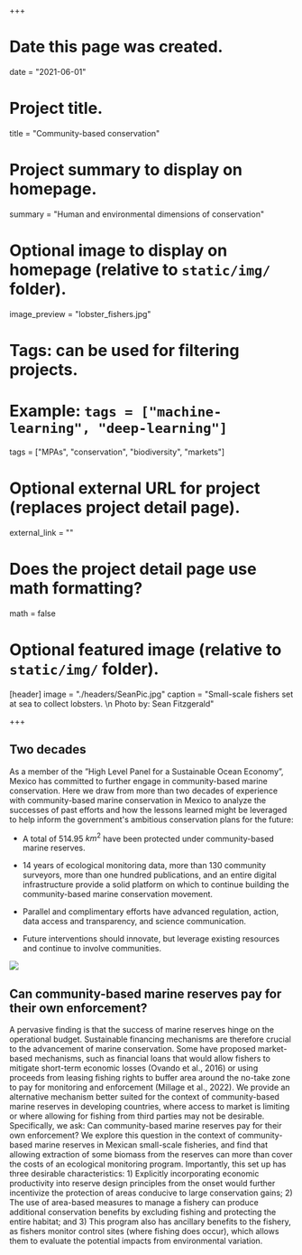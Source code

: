 +++
# Date this page was created.
date = "2021-06-01"

# Project title.
title = "Community-based conservation"

# Project summary to display on homepage.
summary = "Human and environmental dimensions of conservation"

# Optional image to display on homepage (relative to `static/img/` folder).
image_preview = "lobster_fishers.jpg"

# Tags: can be used for filtering projects.
# Example: `tags = ["machine-learning", "deep-learning"]`
tags = ["MPAs", "conservation", "biodiversity", "markets"]

# Optional external URL for project (replaces project detail page).
external_link = ""

# Does the project detail page use math formatting?
math = false

# Optional featured image (relative to `static/img/` folder).
[header]
image = "./headers/SeanPic.jpg"
caption = "Small-scale fishers set at sea to collect lobsters. \n Photo by: Sean Fitzgerald"

+++


## Two decades

As a member of the ”High Level Panel for a Sustainable Ocean Economy”, Mexico has committed to further engage in community-based marine conservation. Here we draw from more than two decades of experience with community-based marine conservation in Mexico to analyze the successes of past efforts and how the lessons learned might be leveraged to help inform the government's ambitious conservation plans for the future:

- A total of 514.95 $km^2$ have been protected under community-based marine reserves.

- 14 years of ecological monitoring data, more than 130 community surveyors, more than one hundred publications, and an entire digital infrastructure provide a solid platform on which to continue building the community-based marine conservation movement.

- Parallel and complimentary efforts have advanced regulation, action, data access and transparency, and science communication.

- Future interventions should innovate, but leverage existing resources and continue to involve communities.

![](../../img/cobi_policy_brief_infographic.png)

## Can community-based marine reserves pay for their own enforcement?

A pervasive finding is that the success of marine reserves hinge on the operational budget. Sustainable financing mechanisms are therefore crucial to the advancement of marine conservation. Some have proposed market-based mechanisms, such as financial loans that would allow fishers to mitigate short-term economic losses (Ovando et al., 2016) or using proceeds from leasing fishing rights to buffer area around the no-take zone to pay for monitoring and enforcement (Millage et al., 2022). We provide an alternative mechanism better suited for the context of community-based marine reserves in developing countries, where access to market is limiting or where allowing for fishing from third parties may not be desirable. Specifically, we ask: Can community-based marine reserves pay for their own enforcement? We explore this question in the context of community-based marine reserves in Mexican small-scale fisheries, and find that allowing extraction of some biomass from the reserves can more than cover the costs of an ecological monitoring program. Importantly, this set up has three desirable characteristics: 1) Explicitly incorporating economic productivity into reserve design principles from the onset would further incentivize the protection of areas conducive to large conservation gains; 2) The use of area-based measures to manage a fishery can produce additional conservation benefits by excluding fishing and protecting the entire habitat; and 3) This program also has ancillary benefits to the fishery, as fishers monitor control sites (where fishing does occur), which allows them to evaluate the potential impacts from environmental variation.




